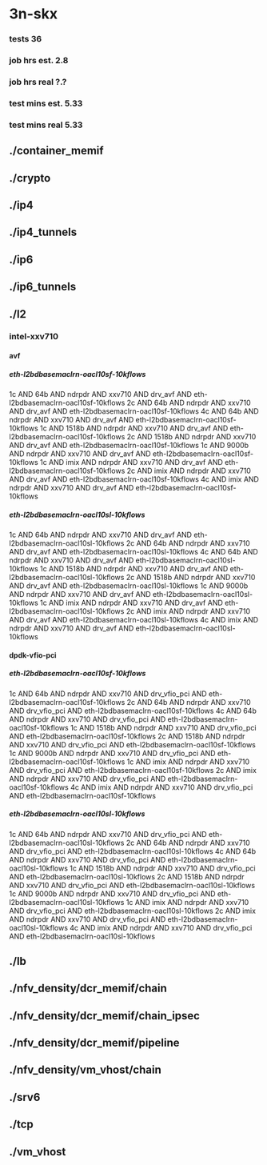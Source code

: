 # 3n-skx
### tests 36
### job hrs est. 2.8
### job hrs real ?.?
### test mins est. 5.33
### test mins real 5.33
## ./container_memif
## ./crypto
## ./ip4
## ./ip4_tunnels
## ./ip6
## ./ip6_tunnels
## ./l2
### intel-xxv710
#### avf
##### eth-l2bdbasemaclrn-oacl10sf-10kflows
1c AND 64b AND ndrpdr AND xxv710 AND drv_avf AND eth-l2bdbasemaclrn-oacl10sf-10kflows
2c AND 64b AND ndrpdr AND xxv710 AND drv_avf AND eth-l2bdbasemaclrn-oacl10sf-10kflows
4c AND 64b AND ndrpdr AND xxv710 AND drv_avf AND eth-l2bdbasemaclrn-oacl10sf-10kflows
1c AND 1518b AND ndrpdr AND xxv710 AND drv_avf AND eth-l2bdbasemaclrn-oacl10sf-10kflows
2c AND 1518b AND ndrpdr AND xxv710 AND drv_avf AND eth-l2bdbasemaclrn-oacl10sf-10kflows
1c AND 9000b AND ndrpdr AND xxv710 AND drv_avf AND eth-l2bdbasemaclrn-oacl10sf-10kflows
1c AND imix AND ndrpdr AND xxv710 AND drv_avf AND eth-l2bdbasemaclrn-oacl10sf-10kflows
2c AND imix AND ndrpdr AND xxv710 AND drv_avf AND eth-l2bdbasemaclrn-oacl10sf-10kflows
4c AND imix AND ndrpdr AND xxv710 AND drv_avf AND eth-l2bdbasemaclrn-oacl10sf-10kflows
##### eth-l2bdbasemaclrn-oacl10sl-10kflows
1c AND 64b AND ndrpdr AND xxv710 AND drv_avf AND eth-l2bdbasemaclrn-oacl10sl-10kflows
2c AND 64b AND ndrpdr AND xxv710 AND drv_avf AND eth-l2bdbasemaclrn-oacl10sl-10kflows
4c AND 64b AND ndrpdr AND xxv710 AND drv_avf AND eth-l2bdbasemaclrn-oacl10sl-10kflows
1c AND 1518b AND ndrpdr AND xxv710 AND drv_avf AND eth-l2bdbasemaclrn-oacl10sl-10kflows
2c AND 1518b AND ndrpdr AND xxv710 AND drv_avf AND eth-l2bdbasemaclrn-oacl10sl-10kflows
1c AND 9000b AND ndrpdr AND xxv710 AND drv_avf AND eth-l2bdbasemaclrn-oacl10sl-10kflows
1c AND imix AND ndrpdr AND xxv710 AND drv_avf AND eth-l2bdbasemaclrn-oacl10sl-10kflows
2c AND imix AND ndrpdr AND xxv710 AND drv_avf AND eth-l2bdbasemaclrn-oacl10sl-10kflows
4c AND imix AND ndrpdr AND xxv710 AND drv_avf AND eth-l2bdbasemaclrn-oacl10sl-10kflows
#### dpdk-vfio-pci
##### eth-l2bdbasemaclrn-oacl10sf-10kflows
1c AND 64b AND ndrpdr AND xxv710 AND drv_vfio_pci AND eth-l2bdbasemaclrn-oacl10sf-10kflows
2c AND 64b AND ndrpdr AND xxv710 AND drv_vfio_pci AND eth-l2bdbasemaclrn-oacl10sf-10kflows
4c AND 64b AND ndrpdr AND xxv710 AND drv_vfio_pci AND eth-l2bdbasemaclrn-oacl10sf-10kflows
1c AND 1518b AND ndrpdr AND xxv710 AND drv_vfio_pci AND eth-l2bdbasemaclrn-oacl10sf-10kflows
2c AND 1518b AND ndrpdr AND xxv710 AND drv_vfio_pci AND eth-l2bdbasemaclrn-oacl10sf-10kflows
1c AND 9000b AND ndrpdr AND xxv710 AND drv_vfio_pci AND eth-l2bdbasemaclrn-oacl10sf-10kflows
1c AND imix AND ndrpdr AND xxv710 AND drv_vfio_pci AND eth-l2bdbasemaclrn-oacl10sf-10kflows
2c AND imix AND ndrpdr AND xxv710 AND drv_vfio_pci AND eth-l2bdbasemaclrn-oacl10sf-10kflows
4c AND imix AND ndrpdr AND xxv710 AND drv_vfio_pci AND eth-l2bdbasemaclrn-oacl10sf-10kflows
##### eth-l2bdbasemaclrn-oacl10sl-10kflows
1c AND 64b AND ndrpdr AND xxv710 AND drv_vfio_pci AND eth-l2bdbasemaclrn-oacl10sl-10kflows
2c AND 64b AND ndrpdr AND xxv710 AND drv_vfio_pci AND eth-l2bdbasemaclrn-oacl10sl-10kflows
4c AND 64b AND ndrpdr AND xxv710 AND drv_vfio_pci AND eth-l2bdbasemaclrn-oacl10sl-10kflows
1c AND 1518b AND ndrpdr AND xxv710 AND drv_vfio_pci AND eth-l2bdbasemaclrn-oacl10sl-10kflows
2c AND 1518b AND ndrpdr AND xxv710 AND drv_vfio_pci AND eth-l2bdbasemaclrn-oacl10sl-10kflows
1c AND 9000b AND ndrpdr AND xxv710 AND drv_vfio_pci AND eth-l2bdbasemaclrn-oacl10sl-10kflows
1c AND imix AND ndrpdr AND xxv710 AND drv_vfio_pci AND eth-l2bdbasemaclrn-oacl10sl-10kflows
2c AND imix AND ndrpdr AND xxv710 AND drv_vfio_pci AND eth-l2bdbasemaclrn-oacl10sl-10kflows
4c AND imix AND ndrpdr AND xxv710 AND drv_vfio_pci AND eth-l2bdbasemaclrn-oacl10sl-10kflows
## ./lb
## ./nfv_density/dcr_memif/chain
## ./nfv_density/dcr_memif/chain_ipsec
## ./nfv_density/dcr_memif/pipeline
## ./nfv_density/vm_vhost/chain
## ./srv6
## ./tcp
## ./vm_vhost
